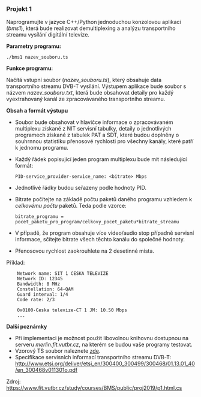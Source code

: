 ### Projekt 1

Naprogramujte v jazyce C++/Python jednoduchou konzolovou aplikaci
(*bms1*), která bude realizovat demultiplexing a analýzu transportního
streamu vysílání digitální televize.

**Parametry programu:** 

    ./bms1 nazev_souboru.ts

**Funkce programu:** 

Načítá vstupní soubor (*nazev\_souboru.ts*), který obsahuje data
transportního streamu DVB-T vysílání. Výstupem aplikace bude soubor s
názvem *nazev\_souboru.txt*, která bude obsahovat detaily pro každý
vyextrahovaný kanál ze zpracovávaného transportního streamu.

**Obsah a formát výstupu**

-   Soubor bude obsahovat v hlavičce informace o zpracovávaném
    multiplexu získané z NIT servisní tabulky, detaily o jednotlivých
    programech získané z tabulek PAT a SDT, které budou doplněny o
    souhrnnou statistiku přenosové rychlosti pro všechny kanály, které
    patří k jednomu programu.
-   Každý řádek popisující jeden program multiplexu bude mít následující
    formát:

        PID-service_provider-service_name: <bitrate> Mbps

-   Jednotlivé řádky budou seřazeny podle hodnoty PID.
-   Bitrate počítejte na základě počtu paketů daného programu vzhledem k
    *celkovému počtu* paketů. Teda podle vzorce:

        bitrate_programu = pocet_paketu_pro_program/celkovy_pocet_paketu*bitrate_streamu

-   V případě, že program obsahuje více video/audio stop případně
    servisní informace, sčítejte bitrate všech těchto kanálu do společné
    hodnoty.
-   Přenosovou rychlost zaokrouhlete na 2 desetinné místa.

Příklad:

        Network name: SIT 1 CESKA TELEVIZE
        Network ID: 12345
        Bandwidth: 8 MHz
        Constellation: 64-QAM
        Guard interval: 1/4
        Code rate: 2/3
        
        0x0100-Ceska televize-CT 1 JM: 10.50 Mbps
        ...


**Další poznámky**

-   Při implementaci je možnost použít libovolnou knihovnu dostupnou na
    serveru *merlin.fit.vutbr.cz*, na kterém se budou vaše programy
    testovat.
-   Vzorový TS soubor naleznete [zde](./multiplex.zip).
-   Specifikace servisních informací transportního streamu DVB-T: http://www.etsi.org/deliver/etsi_en/300400_300499/300468/01.13.01_40/en_300468v011301o.pdf

Zdroj: https://www.fit.vutbr.cz/study/courses/BMS/public/proj2019/p1.html.cs

